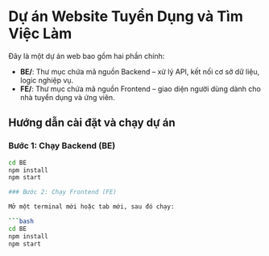 # Dự án Website Tuyển Dụng và Tìm Việc Làm

Đây là một dự án web bao gồm hai phần chính:

- **BE/**: Thư mục chứa mã nguồn Backend – xử lý API, kết nối cơ sở dữ liệu, logic nghiệp vụ.
- **FE/**: Thư mục chứa mã nguồn Frontend – giao diện người dùng dành cho nhà tuyển dụng và ứng viên.

## Hướng dẫn cài đặt và chạy dự án

### Bước 1: Chạy Backend (BE)

``` bash
cd BE
npm install
npm start

### Bước 2: Chạy Frontend (FE)

Mở một terminal mới hoặc tab mới, sau đó chạy:

```bash
cd BE
npm install
npm start
